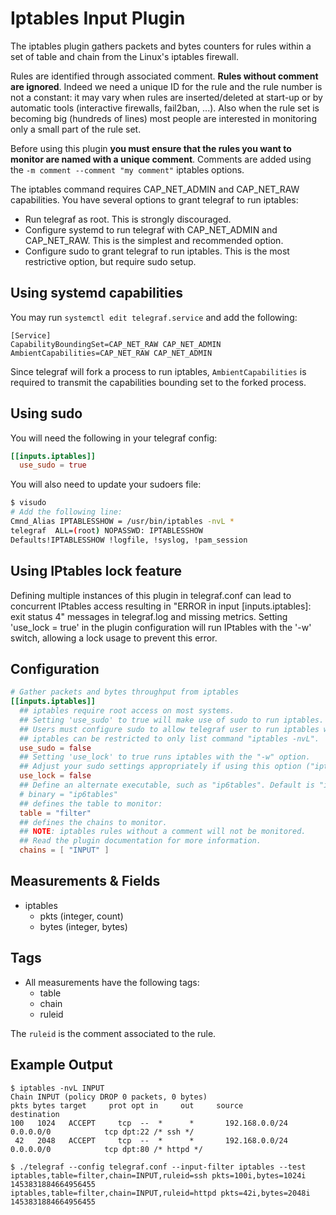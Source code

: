 # Iptables Input Plugin

The iptables plugin gathers packets and bytes counters for rules within a set of table and chain from the Linux's iptables firewall.

Rules are identified through associated comment. **Rules without comment are ignored**.
Indeed we need a unique ID for the rule and the rule number is not a constant: it may vary when rules are inserted/deleted at start-up or by automatic tools (interactive firewalls, fail2ban, ...).
Also when the rule set is becoming big (hundreds of lines) most people are interested in monitoring only a small part of the rule set.

Before using this plugin **you must ensure that the rules you want to monitor are named with a unique comment**. Comments are added using the `-m comment --comment "my comment"` iptables options.

The iptables command requires CAP_NET_ADMIN and CAP_NET_RAW capabilities. You have several options to grant telegraf to run iptables:

* Run telegraf as root. This is strongly discouraged.
* Configure systemd to run telegraf with CAP_NET_ADMIN and CAP_NET_RAW. This is the simplest and recommended option.
* Configure sudo to grant telegraf to run iptables. This is the most restrictive option, but require sudo setup.

## Using systemd capabilities

You may run `systemctl edit telegraf.service` and add the following:

```shell
[Service]
CapabilityBoundingSet=CAP_NET_RAW CAP_NET_ADMIN
AmbientCapabilities=CAP_NET_RAW CAP_NET_ADMIN
```

Since telegraf will fork a process to run iptables, `AmbientCapabilities` is required to transmit the capabilities bounding set to the forked process.

## Using sudo

You will need the following in your telegraf config:

```toml
[[inputs.iptables]]
  use_sudo = true
```

You will also need to update your sudoers file:

```bash
$ visudo
# Add the following line:
Cmnd_Alias IPTABLESSHOW = /usr/bin/iptables -nvL *
telegraf  ALL=(root) NOPASSWD: IPTABLESSHOW
Defaults!IPTABLESSHOW !logfile, !syslog, !pam_session
```

## Using IPtables lock feature

Defining multiple instances of this plugin in telegraf.conf can lead to concurrent IPtables access resulting in "ERROR in input [inputs.iptables]: exit status 4" messages in telegraf.log and missing metrics. Setting 'use_lock = true' in the plugin configuration will run IPtables with the '-w' switch, allowing a lock usage to prevent this error.

## Configuration

```toml @sample.conf
# Gather packets and bytes throughput from iptables
[[inputs.iptables]]
  ## iptables require root access on most systems.
  ## Setting 'use_sudo' to true will make use of sudo to run iptables.
  ## Users must configure sudo to allow telegraf user to run iptables with no password.
  ## iptables can be restricted to only list command "iptables -nvL".
  use_sudo = false
  ## Setting 'use_lock' to true runs iptables with the "-w" option.
  ## Adjust your sudo settings appropriately if using this option ("iptables -w 5 -nvl")
  use_lock = false
  ## Define an alternate executable, such as "ip6tables". Default is "iptables".
  # binary = "ip6tables"
  ## defines the table to monitor:
  table = "filter"
  ## defines the chains to monitor.
  ## NOTE: iptables rules without a comment will not be monitored.
  ## Read the plugin documentation for more information.
  chains = [ "INPUT" ]
```

## Measurements & Fields

* iptables
  * pkts (integer, count)
  * bytes (integer, bytes)

## Tags

* All measurements have the following tags:
  * table
  * chain
  * ruleid

The `ruleid` is the comment associated to the rule.

## Example Output

```text
$ iptables -nvL INPUT
Chain INPUT (policy DROP 0 packets, 0 bytes)
pkts bytes target     prot opt in     out     source               destination
100   1024   ACCEPT     tcp  --  *      *       192.168.0.0/24       0.0.0.0/0            tcp dpt:22 /* ssh */
 42   2048   ACCEPT     tcp  --  *      *       192.168.0.0/24       0.0.0.0/0            tcp dpt:80 /* httpd */
```

```shell
$ ./telegraf --config telegraf.conf --input-filter iptables --test
iptables,table=filter,chain=INPUT,ruleid=ssh pkts=100i,bytes=1024i 1453831884664956455
iptables,table=filter,chain=INPUT,ruleid=httpd pkts=42i,bytes=2048i 1453831884664956455
```
